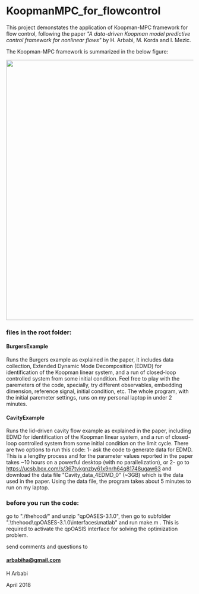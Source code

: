 # KoopmanMPC_for_flowcontrol
This project demonstates the application of Koopman-MPC framework for flow control,
following the paper
*"A data-driven Koopman model predictive control framework for nonlinear flows"*
by H. Arbabi, M. Korda and I. Mezic.

The Koopman-MPC framework is summarized in the below figure:

<img src="https://github.com/arbabiha/KoopmanMPC_for_flowcontrol/blob/master/thehood/BigPic.png" width="700">


### files in the root folder:

#### BurgersExample 
Runs the Burgers example as explained in the paper, it includes data collection, Extended Dynamic Mode Decomposition (EDMD) for identification of the Koopman linear system, and a run of closed-loop controlled system from some initial condition.
Feel free to play with the paremeters of the code, specially, try different observables, embedding dimension, reference signal, initial condition, etc.
The whole program, with the initial paremeter settings, runs on my personal laptop in under 2 minutes.


#### CavityExample
Runs the lid-driven cavity flow example as explained in the paper,  including  EDMD for identification of the Koopman linear system, and a run of closed-loop controlled system from some initial condition on the limit cycle. There are two options to run this code:
1- ask the code to generate data for EDMD. This is a lengthy process and for the parameter values reported in the paper takes ~10 hours on a powerful desktop (with no parallelization), or 2- go to https://ucsb.box.com/s/367tvkgnzby61x9nrh64q81748ugaw63 and download the data file "Cavity_data_4EDMD_0" (~3GB) which is the data used in the paper. Using the data file, the program  takes about 5 minutes to run on my laptop. 




### before you run the code:

go to "./thehood/" and unzip "qpOASES-3.1.0",
then go to subfolder ".\thehood\qpOASES-3.1.0\interfaces\matlab" and run make.m .
This is required to activate the qpOASIS interface for solving the optimization problem.


send comments and questions to
#### arbabiha@gmail.com

H Arbabi

April 2018
